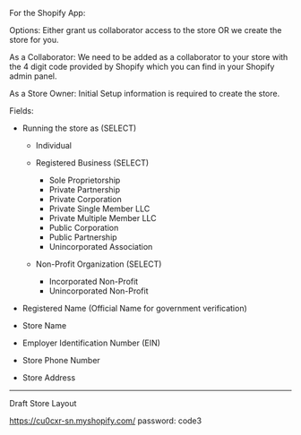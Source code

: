 For the Shopify App:

Options:
  Either grant us collaborator access to the store OR we create the store for you.

As a Collaborator: We need to be added as a collaborator to your store with the 4 digit code provided by Shopify which you can find in your Shopify admin panel.

As a Store Owner: Initial Setup information is required to create the store.

Fields:
- Running the store as (SELECT)

  - Individual

  - Registered Business (SELECT)
    - Sole Proprietorship
    - Private Partnership
    - Private Corporation
    - Private Single Member LLC
    - Private Multiple Member LLC
    - Public Corporation
    - Public Partnership
    - Unincorporated Association

  - Non-Profit Organization (SELECT)
    - Incorporated Non-Profit
    - Unincorporated Non-Profit

 - Registered Name (Official Name for government verification)
 - Store Name
 - Employer Identification Number (EIN)
 - Store Phone Number
 - Store Address


---

Draft Store Layout

https://cu0cxr-sn.myshopify.com/
password: code3
